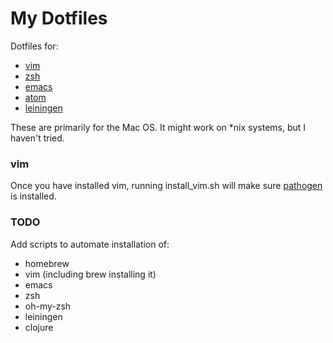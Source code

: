 # My Dotfiles

Dotfiles for:

* [vim](http://www.vim.org/)
* [zsh](https://www.zsh.org/)
* [emacs](https://emacsformacosx.com/)
* [atom](https://atom.io/)
* [leiningen](http://leiningen.org/)

These are primarily for the Mac OS. It might work on *nix systems, but I haven't tried.

### vim

Once you have installed vim, running install_vim.sh will make sure [pathogen](https://github.com/tpope/vim-pathogen) is installed.


### TODO

Add scripts to automate installation of:

* homebrew
* vim (including brew installing it)
* emacs
* zsh
* oh-my-zsh
* leiningen
* clojure
